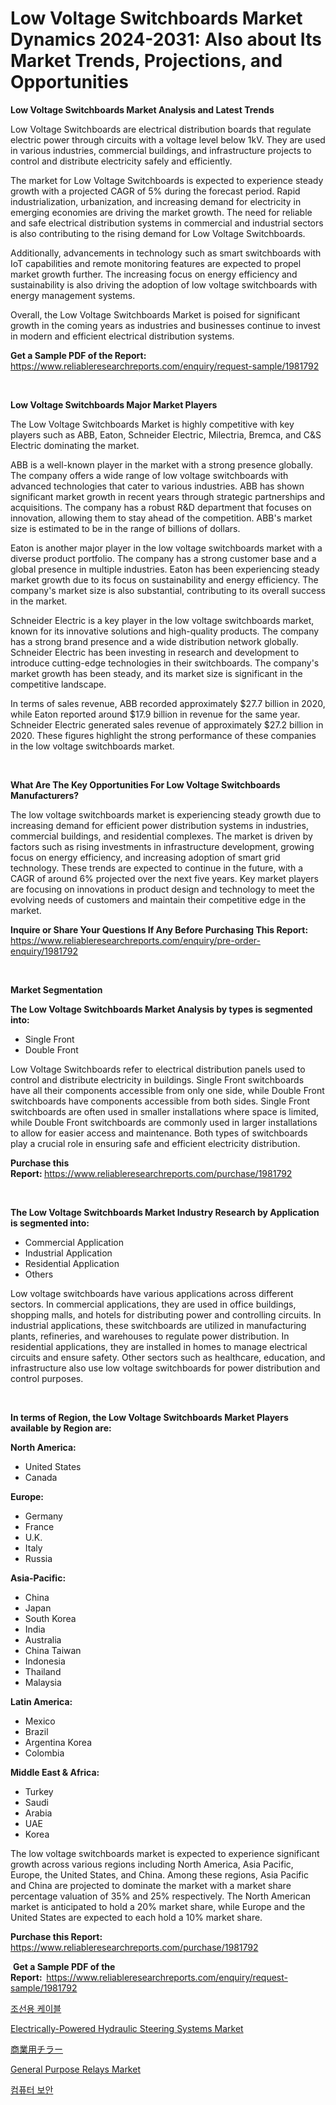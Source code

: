 <p><h1>Low Voltage Switchboards Market Dynamics 2024-2031: Also about Its Market Trends, Projections, and Opportunities</h1></p><p><strong>Low Voltage Switchboards Market Analysis and Latest Trends</strong></p>
<p><p>Low Voltage Switchboards are electrical distribution boards that regulate electric power through circuits with a voltage level below 1kV. They are used in various industries, commercial buildings, and infrastructure projects to control and distribute electricity safely and efficiently.</p><p>The market for Low Voltage Switchboards is expected to experience steady growth with a projected CAGR of 5% during the forecast period. Rapid industrialization, urbanization, and increasing demand for electricity in emerging economies are driving the market growth. The need for reliable and safe electrical distribution systems in commercial and industrial sectors is also contributing to the rising demand for Low Voltage Switchboards.</p><p>Additionally, advancements in technology such as smart switchboards with IoT capabilities and remote monitoring features are expected to propel market growth further. The increasing focus on energy efficiency and sustainability is also driving the adoption of low voltage switchboards with energy management systems.</p><p>Overall, the Low Voltage Switchboards Market is poised for significant growth in the coming years as industries and businesses continue to invest in modern and efficient electrical distribution systems.</p></p>
<p><strong>Get a Sample PDF of the Report:&nbsp;</strong> <a href="https://www.reliableresearchreports.com/enquiry/request-sample/1981792">https://www.reliableresearchreports.com/enquiry/request-sample/1981792</a></p>
<p>&nbsp;</p>
<p><strong>Low Voltage Switchboards Major Market Players</strong></p>
<p><p>The Low Voltage Switchboards Market is highly competitive with key players such as ABB, Eaton, Schneider Electric, Milectria, Bremca, and C&S Electric dominating the market. </p><p>ABB is a well-known player in the market with a strong presence globally. The company offers a wide range of low voltage switchboards with advanced technologies that cater to various industries. ABB has shown significant market growth in recent years through strategic partnerships and acquisitions. The company has a robust R&D department that focuses on innovation, allowing them to stay ahead of the competition. ABB's market size is estimated to be in the range of billions of dollars.</p><p>Eaton is another major player in the low voltage switchboards market with a diverse product portfolio. The company has a strong customer base and a global presence in multiple industries. Eaton has been experiencing steady market growth due to its focus on sustainability and energy efficiency. The company's market size is also substantial, contributing to its overall success in the market.</p><p>Schneider Electric is a key player in the low voltage switchboards market, known for its innovative solutions and high-quality products. The company has a strong brand presence and a wide distribution network globally. Schneider Electric has been investing in research and development to introduce cutting-edge technologies in their switchboards. The company's market growth has been steady, and its market size is significant in the competitive landscape.</p><p>In terms of sales revenue, ABB recorded approximately $27.7 billion in 2020, while Eaton reported around $17.9 billion in revenue for the same year. Schneider Electric generated sales revenue of approximately $27.2 billion in 2020. These figures highlight the strong performance of these companies in the low voltage switchboards market.</p></p>
<p>&nbsp;</p>
<p><strong>What Are The Key Opportunities For Low Voltage Switchboards Manufacturers?</strong></p>
<p><p>The low voltage switchboards market is experiencing steady growth due to increasing demand for efficient power distribution systems in industries, commercial buildings, and residential complexes. The market is driven by factors such as rising investments in infrastructure development, growing focus on energy efficiency, and increasing adoption of smart grid technology. These trends are expected to continue in the future, with a CAGR of around 6% projected over the next five years. Key market players are focusing on innovations in product design and technology to meet the evolving needs of customers and maintain their competitive edge in the market.</p></p>
<p><strong>Inquire or Share Your Questions If Any Before Purchasing This Report:</strong> <a href="https://www.reliableresearchreports.com/enquiry/pre-order-enquiry/1981792">https://www.reliableresearchreports.com/enquiry/pre-order-enquiry/1981792</a></p>
<p>&nbsp;</p>
<p><strong>Market Segmentation</strong></p>
<p><strong>The Low Voltage Switchboards Market Analysis by types is segmented into:</strong></p>
<p><ul><li>Single Front</li><li>Double Front</li></ul></p>
<p><p>Low Voltage Switchboards refer to electrical distribution panels used to control and distribute electricity in buildings. Single Front switchboards have all their components accessible from only one side, while Double Front switchboards have components accessible from both sides. Single Front switchboards are often used in smaller installations where space is limited, while Double Front switchboards are commonly used in larger installations to allow for easier access and maintenance. Both types of switchboards play a crucial role in ensuring safe and efficient electricity distribution.</p></p>
<p><strong>Purchase this Report:&nbsp;</strong><a href="https://www.reliableresearchreports.com/purchase/1981792">https://www.reliableresearchreports.com/purchase/1981792</a></p>
<p>&nbsp;</p>
<p><strong>The Low Voltage Switchboards Market Industry Research by Application is segmented into:</strong></p>
<p><ul><li>Commercial Application</li><li>Industrial Application</li><li>Residential Application</li><li>Others</li></ul></p>
<p><p>Low voltage switchboards have various applications across different sectors. In commercial applications, they are used in office buildings, shopping malls, and hotels for distributing power and controlling circuits. In industrial applications, these switchboards are utilized in manufacturing plants, refineries, and warehouses to regulate power distribution. In residential applications, they are installed in homes to manage electrical circuits and ensure safety. Other sectors such as healthcare, education, and infrastructure also use low voltage switchboards for power distribution and control purposes.</p></p>
<p>&nbsp;</p>
<p><strong>In terms of Region, the Low Voltage Switchboards Market Players available by Region are:</strong></p>
<p>
    <p> <strong> North America: </strong>
        <ul>
            <li>United States</li>
            <li>Canada</li>
        </ul>
        </p> 
    <p> <strong> Europe: </strong>
        <ul>
            <li>Germany</li>
            <li>France</li>
            <li>U.K.</li>
            <li>Italy</li>
            <li>Russia</li>
        </ul>
        </p> 
    <p> <strong> Asia-Pacific: </strong>
        <ul>
            <li>China</li>
            <li>Japan</li>
            <li>South Korea</li>
            <li>India</li>
            <li>Australia</li>
            <li>China Taiwan</li>
            <li>Indonesia</li>
            <li>Thailand</li>
            <li>Malaysia</li>
        </ul>
        </p> 
    <p> <strong> Latin America: </strong>
        <ul>
            <li>Mexico</li>
            <li>Brazil</li>
            <li>Argentina Korea</li>
            <li>Colombia</li>
        </ul>
        </p> 
    <p> <strong> Middle East & Africa: </strong>
        <ul>
            <li>Turkey</li>
            <li>Saudi</li>
            <li>Arabia</li>
            <li>UAE</li>
            <li>Korea</li>
        </ul>
    </p>
    </p>
<p><p>The low voltage switchboards market is expected to experience significant growth across various regions including North America, Asia Pacific, Europe, the United States, and China. Among these regions, Asia Pacific and China are projected to dominate the market with a market share percentage valuation of 35% and 25% respectively. The North American market is anticipated to hold a 20% market share, while Europe and the United States are expected to each hold a 10% market share.</p></p>
<p><strong>Purchase this Report: </strong><a href="https://www.reliableresearchreports.com/purchase/1981792">https://www.reliableresearchreports.com/purchase/1981792</a></p>
<p>&nbsp;<strong>Get a Sample PDF of the Report:&nbsp;&nbsp;</strong><a href="https://www.reliableresearchreports.com/enquiry/request-sample/1981792">https://www.reliableresearchreports.com/enquiry/request-sample/1981792</a></p>
<p><strong></strong></p>
<p><p><a href="https://github.com/vseigx30c9a1j/Market-Research-Report-List-1/blob/main/308347515238.md">조선용 케이블</a></p><p><a href="https://issuu.com/reportprime-2/docs/electrically-powered-hydraulic-steering-systems-ma">Electrically-Powered Hydraulic Steering Systems Market</a></p><p><a href="https://github.com/dzy793153605/Market-Research-Report-List-1/blob/main/721298016350.md">商業用チラー</a></p><p><a href="https://github.com/jodemen/Market-Research-Report-List-2/blob/main/general-purpose-relays-market.md">General Purpose Relays Market</a></p><p><a href="https://github.com/WilburKihn5676/Market-Research-Report-List-1/blob/main/345515715239.md">컴퓨터 보안</a></p></p>